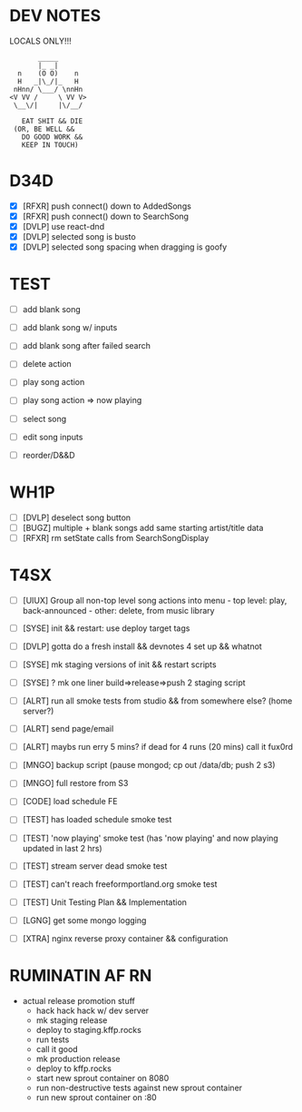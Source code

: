# DEV NOTES
LOCALS ONLY!!!

           _____
           |_ _|
      n    (O O)    n
      H   _|\_/|_   H
     nHnn/ \___/ \nnHn
    <V VV /     \ VV V>
     \__\/|     |\/__/

	   EAT SHIT && DIE
     (OR, BE WELL &&
       DO GOOD WORK &&
       KEEP IN TOUCH)

# D34D
- [X] [RFXR] push connect() down to AddedSongs
- [X] [RFXR] push connect() down to SearchSong
- [X] [DVLP] use react-dnd
- [X] [DVLP] selected song is busto
- [X] [DVLP] selected song spacing when dragging is goofy

# TEST

- [ ] add blank song
- [ ] add blank song w/ inputs
- [ ] add blank song after failed search
- [ ] delete action
- [ ] play song action
- [ ] play song action => now playing
- [ ] select song
- [ ] edit song inputs
- [ ] reorder/D&&D


# WH1P

- [ ] [DVLP] deselect song button
- [ ] [BUGZ] multiple + blank songs add same starting artist/title data
- [ ] [RFXR] rm setState calls from SearchSongDisplay

# T4SX

- [ ] [UIUX] Group all non-top level song actions into menu
             - top level: play, back-announced
             - other: delete, from music library
- [ ] [SYSE] init && restart: use deploy target tags
- [ ] [DVLP] gotta do a fresh install && devnotes 4 set up && whatnot
- [ ] [SYSE] mk staging versions of init && restart scripts
- [ ] [SYSE] ? mk one liner build=>release=>push 2 staging script
- [ ] [ALRT] run all smoke tests from studio && from somewhere else? (home server?)
- [ ] [ALRT] send page/email
- [ ] [ALRT] maybs run erry 5 mins? if dead for 4 runs (20 mins) call it fux0rd
- [ ] [MNGO] backup script (pause mongod; cp out /data/db; push 2 s3)
- [ ] [MNGO] full restore from S3
- [ ] [CODE] load schedule FE
- [ ] [TEST] has loaded schedule smoke test
- [ ] [TEST] 'now playing' smoke test (has 'now playing' and now playing updated in last 2 hrs)
- [ ] [TEST] stream server dead smoke test
- [ ] [TEST] can't reach freeformportland.org smoke test
- [ ] [TEST] Unit Testing Plan && Implementation
- [ ] [LGNG] get some mongo logging
- [ ] [XTRA] nginx reverse proxy container && configuration


# RUMINATIN AF RN

- actual release promotion stuff
  - hack hack hack w/ dev server
  - mk staging release
  - deploy to staging.kffp.rocks
  - run tests
  - call it good
  - mk production release
  - deploy to kffp.rocks
  - start new sprout container on 8080
  - run non-destructive tests against new sprout container
  - run new sprout container on :80
